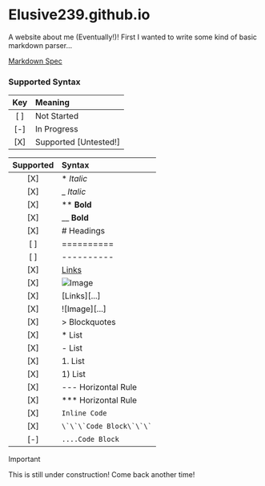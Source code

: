# Elusive239.github.io
A website about me (Eventually!)! First I wanted to write some kind of basic markdown parser...

[Markdown Spec](https://commonmark.org/help/)

### Supported Syntax

| Key | Meaning |
| :-: | :-|
| [ ] | Not Started|
| [-] | In Progress|
| [X] | Supported [Untested!]|

| Supported | Syntax |
| :---------------: | :------- |
| [X] | * *Italic* |
| [X] | _ *Italic* |
| [X] | ** **Bold** |
| [X] | __ **Bold** |
| [X] | # Headings|
| [ ] | ==========|
| [ ] | ----------|
| [X] | [Links](...)|
| [X] | ![Image](...)|
| [X] | [Links][...]|
| [X] | ![Image][...]|
| [X] | > Blockquotes|
| [X] | * List|
| [X] | - List|
| [X] | 1. List|
| [X] | 1) List|
| [X] | --- Horizontal Rule|
| [X] | *** Horizontal Rule|
| [X] | `Inline Code`|
| [X] | ``` \`\`\`Code Block\`\`\` ```|
| [-] | ``` ....Code Block ```|

> [!IMPORTANT]  
> This is still under construction! Come back another time!